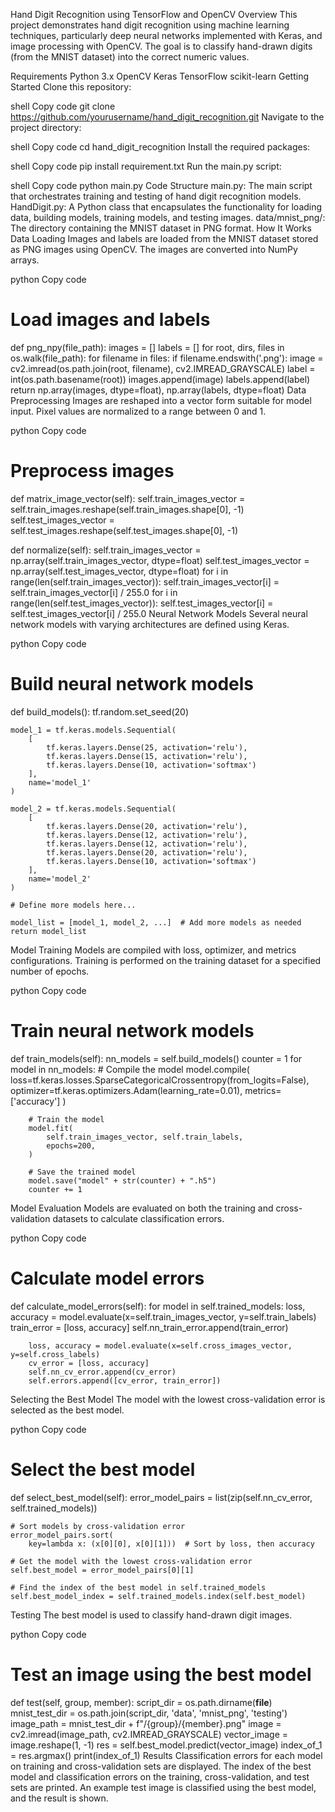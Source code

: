 Hand Digit Recognition using TensorFlow and OpenCV
Overview
This project demonstrates hand digit recognition using machine learning techniques, particularly deep neural networks implemented with Keras, and image processing with OpenCV. The goal is to classify hand-drawn digits (from the MNIST dataset) into the correct numeric values.

Requirements
Python 3.x
OpenCV
Keras
TensorFlow
scikit-learn
Getting Started
Clone this repository:

shell
Copy code
git clone https://github.com/yourusername/hand_digit_recognition.git
Navigate to the project directory:

shell
Copy code
cd hand_digit_recognition
Install the required packages:

shell
Copy code
pip install requirement.txt
Run the main.py script:

shell
Copy code
python main.py
Code Structure
main.py: The main script that orchestrates training and testing of hand digit recognition models.
HandDigit.py: A Python class that encapsulates the functionality for loading data, building models, training models, and testing images.
data/mnist_png/: The directory containing the MNIST dataset in PNG format.
How It Works
Data Loading
Images and labels are loaded from the MNIST dataset stored as PNG images using OpenCV. The images are converted into NumPy arrays.

python
Copy code
# Load images and labels
def png_npy(file_path):
    images = []
    labels = []
    for root, dirs, files in os.walk(file_path):
        for filename in files:
            if filename.endswith('.png'):
                image = cv2.imread(os.path.join(root, filename), cv2.IMREAD_GRAYSCALE)
                label = int(os.path.basename(root))
                images.append(image)
                labels.append(label)
    return np.array(images, dtype=float), np.array(labels, dtype=float)
Data Preprocessing
Images are reshaped into a vector form suitable for model input. Pixel values are normalized to a range between 0 and 1.

python
Copy code
# Preprocess images
def matrix_image_vector(self):
    self.train_images_vector = self.train_images.reshape(self.train_images.shape[0], -1)
    self.test_images_vector = self.test_images.reshape(self.test_images.shape[0], -1)

def normalize(self):
    self.train_images_vector = np.array(self.train_images_vector, dtype=float)
    self.test_images_vector = np.array(self.test_images_vector, dtype=float)
    for i in range(len(self.train_images_vector)):
        self.train_images_vector[i] = self.train_images_vector[i] / 255.0
    for i in range(len(self.test_images_vector)):
        self.test_images_vector[i] = self.test_images_vector[i] / 255.0
Neural Network Models
Several neural network models with varying architectures are defined using Keras.

python
Copy code
# Build neural network models
def build_models():
    tf.random.set_seed(20)

    model_1 = tf.keras.models.Sequential(
        [
            tf.keras.layers.Dense(25, activation='relu'),
            tf.keras.layers.Dense(15, activation='relu'),
            tf.keras.layers.Dense(10, activation='softmax')
        ],
        name='model_1'
    )

    model_2 = tf.keras.models.Sequential(
        [
            tf.keras.layers.Dense(20, activation='relu'),
            tf.keras.layers.Dense(12, activation='relu'),
            tf.keras.layers.Dense(12, activation='relu'),
            tf.keras.layers.Dense(20, activation='relu'),
            tf.keras.layers.Dense(10, activation='softmax')
        ],
        name='model_2'
    )

    # Define more models here...

    model_list = [model_1, model_2, ...]  # Add more models as needed
    return model_list
Model Training
Models are compiled with loss, optimizer, and metrics configurations. Training is performed on the training dataset for a specified number of epochs.

python
Copy code
# Train neural network models
def train_models(self):
    nn_models = self.build_models()
    counter = 1
    for model in nn_models:
        # Compile the model
        model.compile(
            loss=tf.keras.losses.SparseCategoricalCrossentropy(from_logits=False),
            optimizer=tf.keras.optimizers.Adam(learning_rate=0.01),
            metrics=['accuracy']
        )

        # Train the model
        model.fit(
            self.train_images_vector, self.train_labels,
            epochs=200,
        )

        # Save the trained model
        model.save("model" + str(counter) + ".h5")
        counter += 1
Model Evaluation
Models are evaluated on both the training and cross-validation datasets to calculate classification errors.

python
Copy code
# Calculate model errors
def calculate_model_errors(self):
    for model in self.trained_models:
        loss, accuracy = model.evaluate(x=self.train_images_vector, y=self.train_labels)
        train_error = [loss, accuracy]
        self.nn_train_error.append(train_error)

        loss, accuracy = model.evaluate(x=self.cross_images_vector, y=self.cross_labels)
        cv_error = [loss, accuracy]
        self.nn_cv_error.append(cv_error)
        self.errors.append([cv_error, train_error])
Selecting the Best Model
The model with the lowest cross-validation error is selected as the best model.

python
Copy code
# Select the best model
def select_best_model(self):
    error_model_pairs = list(zip(self.nn_cv_error, self.trained_models))

    # Sort models by cross-validation error
    error_model_pairs.sort(
        key=lambda x: (x[0][0], x[0][1]))  # Sort by loss, then accuracy

    # Get the model with the lowest cross-validation error
    self.best_model = error_model_pairs[0][1]

    # Find the index of the best model in self.trained_models
    self.best_model_index = self.trained_models.index(self.best_model)
Testing
The best model is used to classify hand-drawn digit images.

python
Copy code
# Test an image using the best model
def test(self, group, member):
    script_dir = os.path.dirname(__file__)
    mnist_test_dir = os.path.join(script_dir, 'data', 'mnist_png', 'testing')
    image_path = mnist_test_dir + f"/{group}/{member}.png"
    image = cv2.imread(image_path, cv2.IMREAD_GRAYSCALE)
    vector_image = image.reshape(1, -1)
    res = self.best_model.predict(vector_image)
    index_of_1 = res.argmax()
    print(index_of_1)
Results
Classification errors for each model on training and cross-validation sets are displayed.
The index of the best model and classification errors on the training, cross-validation, and test sets are printed.
An example test image is classified using the best model, and the result is shown.
